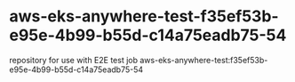 # aws-eks-anywhere-test-f35ef53b-e95e-4b99-b55d-c14a75eadb75-54
repository for use with E2E test job aws-eks-anywhere-test:f35ef53b-e95e-4b99-b55d-c14a75eadb75-54
